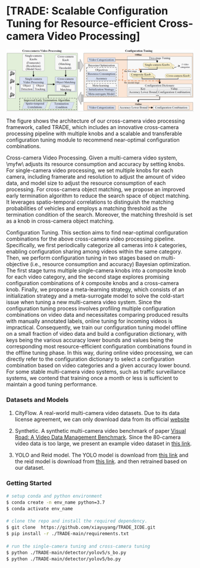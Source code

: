 # [TRADE: Scalable Configuration Tuning for Resource-efficient Cross-camera Video Processing]

![image](/figure/frame.png)

The figure shows the architecture of our cross-camera video processing framework, called TRADE, which includes an innovative cross-camera processing pipeline with multiple knobs and a scalable and transferable configuration tuning module to recommend near-optimal configuration combinations.

Cross-camera Video Processing.
Given a multi-camera video system, \myfw\ adjusts its resource consumption and accuracy by setting knobs. For single-camera video processing, we set multiple knobs for each camera, including framerate and resolution to adjust the amount of video data, and model size to adjust the resource consumption of each processing. For cross-camera object matching, we propose an improved early termination algorithm to reduce the search space of object matching. It leverages spatio-temporal correlations to distinguish the matching probabilities of vehicles and employs a matching threshold as the termination condition of the search. Moreover, the matching threshold is set as a knob in cross-camera object matching.


Configuration Tuning.
This section aims to find near-optimal configuration combinations for the above cross-camera video processing pipeline. Specifically, we first periodically categorize all cameras into $k$ categories, enabling configuration sharing among videos within the same category. Then, we perform configuration tuning in two stages based on multi-objective (i.e., resource consumption and accuracy) Bayesian optimization. The first stage turns multiple single-camera knobs into a composite knob for each video category, and the second stage explores promising configuration combinations of $k$ composite knobs and a cross-camera knob. Finally, we propose a meta-learning strategy, which consists of an initialization strategy and a meta-surrogate model to solve the cold-start issue when tuning a new multi-camera video system. Since the configuration tuning process involves profiling multiple configuration combinations on video data and necessitates comparing produced results with manually annotated labels, online tuning for incoming videos is impractical. Consequently, we train our configuration tuning model offline on a small fraction of video data and build a configuration dictionary, with keys being the various accuracy lower bounds and values being the corresponding most resource-efficient configuration combinations found in the offline tuning phase. In this way, during online video processing, we can directly refer to the configuration dictionary to select a configuration combination based on video categories and a given accuracy lower bound. For some stable multi-camera video systems, such as traffic surveillance systems, we contend that training once a month or less is sufficient to maintain a good tuning performance.

<!-- ## Code Structure
we decribe some core files in the following.
1. detector/yolov5/s_bo.py. 
2. detector/yolov5/bo.py -->



### Datasets and Models
1. CityFlow. A real-world multi-camera video datasets. Due to its data license agreement, we can only download data from its official [website](https://www.aicitychallenge.org/)

2. Synthetic. A synthetic multi-camera video benchmark of paper [Visual Road: A Video Data Management Benchmark](https://dl.acm.org/doi/pdf/10.1145/3299869.3324955). Since the 80-camera video data is too large, we present an example video dataset in [this link](https://drive.google.com/drive/folders/1ueVphZwP3T05uWA3qlRkHzU2FeA1anxf).

3. YOLO and Reid model. The YOLO model is download from [this link](https://github.com/ultralytics/yolov5) and the reid model is download from [this link](https://github.com/Pirazh/SSBVER). and then retrained based on our dataset. 


### Getting Started

```bash
# setup conda and python environment
$ conda create -n env_name python=3.7
$ conda activate env_name

# clone the repo and install the required dependency.
$ git clone  https://github.com/xiayuyang/TRADE_ICDE.git
$ pip install -r ./TRADE-main/requirements.txt

# run the single-camera tuning and cross-camera tuning
$ python ./TRADE-main/detector/yolov5/s_bo.py
$ python ./TRADE-main/detector/yolov5/bo.py
```
